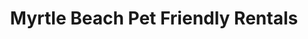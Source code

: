 ---
title: "Myrtle Beach Pet Friendly Rentals"
url: /myrtle-beach/myrtle-beach-pet-friendly-rentals/
shop: Mieten
---